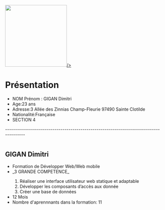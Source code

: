 <a href="https://zupimages.net/viewer.php?id=20/27/dlmd.jpg"><img src="https://zupimages.net/up/20/27/dlmd.jpg" alt=""  width="200" height="200">/></a>
<h1>Présentation</h1>
<ul>
  <li> NOM Prénom : GIGAN Dimitri
  <li>Age:23 ans </li>
  <li>Adresse:3 Allée des Zinnias Champ-Fleurie 97490 Sainte Clotilde</li>
  <li>Nationalité:Française</li>
  <li>SECTION 4</li>
  </ul>
  <p>----------------------------------------------------------------------------------------</p>
   <a href="https://zupimages.net/viewer.php?id=20/27/gnol.png"><img src="https://zupimages.net/up/20/27/gnol.png" alt="" /></a>
   <h2>GIGAN Dimitri</h2>                                                                      
<ul>
  <li>Formation de Développer Web/Web mobile </li>
  <li> _3 GRANDE COMPETENCE_ </li>
  <ol>
    <li>Réaliser une interface utilisateur web statique et
adaptable</li>
    <li>Développer les composants d’accès aux donnée</li>
    <li>Créer une base de données</li>
  </ol>
  <li>12 Mois</li>
  <li>Nombre d'aprennnants dans la formation: 11</li>
</ul>
